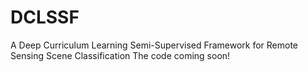 # DCLSSF
A Deep Curriculum Learning Semi-Supervised Framework for Remote Sensing Scene Classification
The code coming soon!

